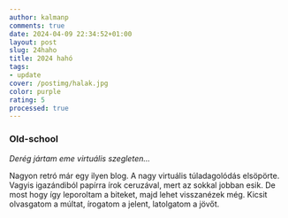 ```yaml
---
author: kalmanp
comments: true
date: 2024-04-09 22:34:52+01:00
layout: post
slug: 24haho
title: 2024 hahó
tags:
- update
cover: /postimg/halak.jpg
color: purple
rating: 5
processed: true
---
```

### Old-school
_Derég jártam eme virtuális szegleten..._

Nagyon retró már egy ilyen blog. A nagy virtuális túladagolódás elsöpörte. Vagyis igazándiból papírra írok ceruzával, mert az sokkal jobban esik. De most hogy így leporoltam a biteket, majd lehet visszanézek még. Kicsit olvasgatom a múltat, írogatom a jelent, latolgatom a jövőt.

